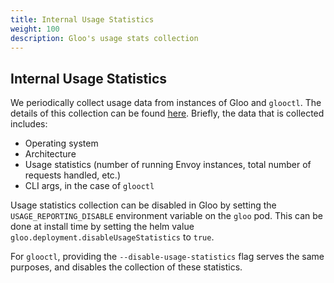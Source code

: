 ```yaml
---
title: Internal Usage Statistics
weight: 100
description: Gloo's usage stats collection
---
```


## Internal Usage Statistics

We periodically collect usage data from instances of Gloo and `glooctl`. The details of this
collection can be found [here](https://github.com/solo-io/reporting-client). Briefly, the data
that is collected includes:

* Operating system
* Architecture
* Usage statistics (number of running Envoy instances, total number of requests handled, etc.)
* CLI args, in the case of `glooctl`

Usage statistics collection can be disabled in Gloo by setting the 
`USAGE_REPORTING_DISABLE` environment variable on the `gloo` pod. This can be done at install 
time by setting the helm value `gloo.deployment.disableUsageStatistics` to `true`.

For `glooctl`, providing the `--disable-usage-statistics` flag serves the same purposes, and disables
the collection of these statistics. 
